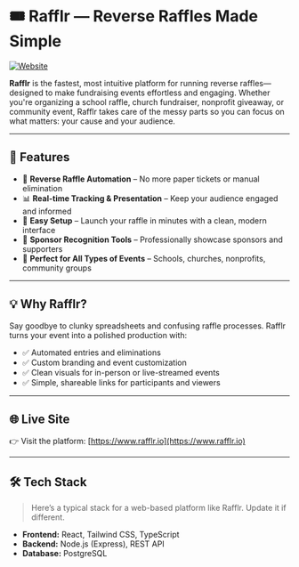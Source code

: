 # 🎟️ Rafflr — Reverse Raffles Made Simple

[![Website](https://img.shields.io/badge/Visit-rafflr.io-blue)](https://www.rafflr.io/)

**Rafflr** is the fastest, most intuitive platform for running reverse raffles—designed to make fundraising events effortless and engaging. Whether you're organizing a school raffle, church fundraiser, nonprofit giveaway, or community event, Rafflr takes care of the messy parts so you can focus on what matters: your cause and your audience.

---

## 🚀 Features

- 🔁 **Reverse Raffle Automation** – No more paper tickets or manual elimination
- 📊 **Real-time Tracking & Presentation** – Keep your audience engaged and informed
- 🧰 **Easy Setup** – Launch your raffle in minutes with a clean, modern interface
- 🎉 **Sponsor Recognition Tools** – Professionally showcase sponsors and supporters
- 👥 **Perfect for All Types of Events** – Schools, churches, nonprofits, community groups

---

## 💡 Why Rafflr?

Say goodbye to clunky spreadsheets and confusing raffle processes. Rafflr turns your event into a polished production with:

- ✅ Automated entries and eliminations
- ✅ Custom branding and event customization
- ✅ Clean visuals for in-person or live-streamed events
- ✅ Simple, shareable links for participants and viewers

---

## 🌐 Live Site

👉 Visit the platform: [https://www.rafflr.io](https://www.rafflr.io)

---

## 🛠️ Tech Stack

> Here’s a typical stack for a web-based platform like Rafflr. Update it if different.

- **Frontend:** React, Tailwind CSS, TypeScript
- **Backend:** Node.js (Express), REST API
- **Database:** PostgreSQL
